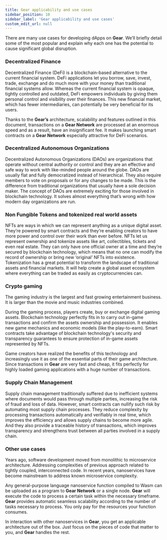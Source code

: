 ```yaml
---
title: Gear applicability and use cases
sidebar_position: 10
sidebar_label: 'Gear applicability and use cases'
custom_edit_url: null
---
```


There are many use cases for developing dApps on **Gear**. We’ll briefly detail some of the most popular and explain why each one has the potential to cause significant global disruption.

### Decentralized Finance

Decentralized Finance (DeFi) is a blockchain-based alternative to the current financial system. DeFi applications let you borrow, save, invest, trade, exchange and do much more with your money than traditional financial systems allow. 
Whereas the current financial system is opaque, tightly controlled and outdated, DeFi empowers individuals by giving them personal control and visibility over their finances. This new financial market, which has fewer intermediaries, can potentially be very beneficial for its users.

Thanks to the **Gear’s** architecture, scalability and features outlined in this document, transactions on a **Gear Network** are processed at an enormous speed and as a result, have an insignificant fee. It makes launching smart contracts on a **Gear Network** especially attractive for DeFi scenarios.

### Decentralized Autonomous Organizations

Decentralized Autonomous Organizations (DAOs) are organizations that operate without central authority or control and they are an effective and safe way to work with like-minded people around the globe. DAOs are usually flat and fully democratized instead of hierarchical. They also require members to vote on proposals or for any changes to be made. This is the difference from traditional organizations that usually have a sole decision maker. The concept of DAOs are extremely exciting for those involved in blockchain technology. It solves almost everything that’s wrong with how modern day organizations are run.

### Non Fungible Tokens and tokenized real world assets

NFTs are ways in which we can represent anything as a unique digital asset. They’re powered by smart contracts and they’re enabling creators to have more power and control over their work than ever before. NFTs let us represent ownership and tokenize assets like art, collectibles, tickets and even real estate. They can only have one official owner at a time and they’re secured by blockchain technology, which means that no one can modify the record of ownership or bring new ‘original’ NFTs into existence.
Tokenization has a great potential to transform the landscape of traditional assets and financial markets. It will help create a global asset ecosystem where everything can be traded as easily as cryptocurrencies can.

### Crypto gaming

The gaming industry is the largest and fast growing entertainment business. It is larger than the movie and music industries combined.

During the gaming process, players create, buy or exchange digital gaming assets. Blockchain technology perfectly fits in to carry out in-game transactions and confirm the assets ownership and possession. It enables new game mechanics and economic models (like the play-to-earn). Smart contracts take advantage of blockchain technology's security and transparency guarantees to ensure protection of in-game assets represented by NFTs.

Game creators have realized the benefits of this technology and increasingly use it as one of the essential parts of their game architecture. Since transactions in **Gear** are very fast and cheap, it fits perfectly for highly loaded gaming applications with a huge number of transactions.

### Supply Chain Management

Supply chain management traditionally suffered due to inefficient systems where documents would pass through multiple parties, increasing the risk of fraud and loss of data. However, smart contracts can nullify such risk by automating most supply chain processes. They reduce complexity by processing transactions automatically and verifiably in real time, which improves the efficiency and allows supply chains to become more agile. And they also provide a traceable history of transactions, which improves transparency and strengthens trust between all parties involved in a supply chain.

### Other use cases

Years ago, software development moved from monolithic to microservice architecture. Addressing complexities of previous approach related to tightly coupled, interconnected code. In recent years, nanoservices have become mainstream to address known microservice complexity.

Any general-purpose language nanoservice function compiled to Wasm can be uploaded as a program to **Gear Network** or a single node. **Gear** will execute the code to process a certain task within the necessary timeframe. **Gear** provides automatic seamless scalability according to the number of tasks necessary to process. You only pay for the resources your function consumes.

In interaction with other nanoservices in **Gear**, you get an applicable architecture out of the box. Just focus on the pieces of code that matter to you, and **Gear** handles the rest.